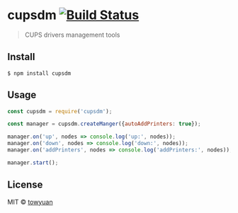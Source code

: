 # cupsdm [![Build Status](https://travis-ci.org/oodolabs/cupsdm.svg?branch=master)](https://travis-ci.org/oodolabs/cupsdm)

> CUPS drivers management tools


## Install

```
$ npm install cupsdm
```

## Usage

```js
const cupsdm = require('cupsdm');

const manager = cupsdm.createManger({autoAddPrinters: true});

manager.on('up', nodes => console.log('up:', nodes));
manager.on('down', nodes => console.log('down:', nodes));
manager.on('addPrinters', nodes => console.log('addPrinters:', nodes));

manager.start();

```

## License

MIT © [towyuan](https://github.com/oodolabs)
